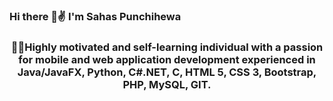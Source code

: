 ### Hi there 👋✌ I'm Sahas Punchihewa

<h3 align='center'>👨‍💻Highly motivated and self-learning individual with a passion for mobile and web application development experienced in Java/JavaFX, Python, C#.NET, C, HTML 5, CSS 3, Bootstrap, PHP, MySQL, GIT.</h3>

<!--
**SahasPunchihewa/SahasPunchihewa** is a ✨ _special_ ✨ repository because its `README.md` (this file) appears on your GitHub profile.

Here are some ideas to get you started:

- 🔭 I’m currently working on ...
- 🌱 I’m currently learning ...
- 👯 I’m looking to collaborate on ...
- 🤔 I’m looking for help with ...
- 💬 Ask me about ...
- 📫 How to reach me: ...
- 😄 Pronouns: ...
- ⚡ Fun fact: ...
-->
